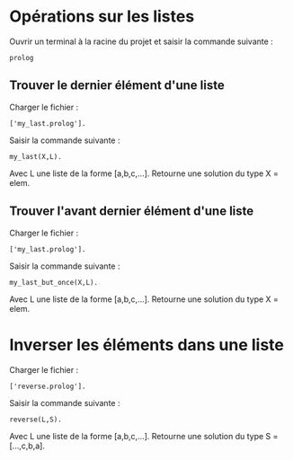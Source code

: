# Opérations sur les listes

Ouvrir un terminal à la racine du projet et saisir la commande suivante :
```
prolog
```

## Trouver le dernier élément d'une liste

Charger le fichier :
```
['my_last.prolog'].
```
Saisir la commande suivante :
```
my_last(X,L).
```
Avec L une liste de la forme [a,b,c,...]. Retourne une solution du type X = elem.

## Trouver l'avant dernier élément d'une liste

Charger le fichier :
```
['my_last.prolog'].
```
Saisir la commande suivante :
```
my_last_but_once(X,L).
```
Avec L une liste de la forme [a,b,c,...]. Retourne une solution du type X = elem.

# Inverser les éléments dans une liste

Charger le fichier :
```
['reverse.prolog'].
```
Saisir la commande suivante :
```
reverse(L,S).
```
Avec L une liste de la forme [a,b,c,...]. Retourne une solution du type S = [...,c,b,a].
